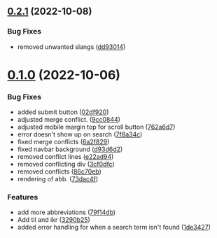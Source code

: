## [0.2.1](https://github.com/Njong392/Abbreve/compare/v0.1.0...v0.2.1) (2022-10-08)


### Bug Fixes

* removed unwanted slangs ([dd93014](https://github.com/Njong392/Abbreve/commit/dd930148bd01427f9aa3bc3858d27b118d6443a4))



# [0.1.0](https://github.com/Njong392/Abbreve/compare/02df9204cd353cc16dcf636355e5d198d1e54e0b...v0.1.0) (2022-10-06)


### Bug Fixes

* added submit button ([02df920](https://github.com/Njong392/Abbreve/commit/02df9204cd353cc16dcf636355e5d198d1e54e0b))
* adjusted merge conflict. ([9cc0844](https://github.com/Njong392/Abbreve/commit/9cc0844980140aee9f2a49c06cf7b93677becd59))
* adjusted mobile margin top for scroll button ([762a6d7](https://github.com/Njong392/Abbreve/commit/762a6d7012df32f7ceb2bf237ebd4edd5e1962f6))
* error doesn't show up on search ([7f8a34c](https://github.com/Njong392/Abbreve/commit/7f8a34c0955494defdb69494bc05dc534e41c89c))
* fixed merge conflicts ([6a2f829](https://github.com/Njong392/Abbreve/commit/6a2f829cb42c7bab01f27218b777d8f0fb4adc53))
* fixed navbar background ([d93d6d2](https://github.com/Njong392/Abbreve/commit/d93d6d27a568c001f178c5011c805fa0d2b18142))
* removed conflict lines ([e22ad94](https://github.com/Njong392/Abbreve/commit/e22ad94c9398832060d8b582cb80ccb46ee701cc))
* removed conflicting div ([3cf0dfc](https://github.com/Njong392/Abbreve/commit/3cf0dfc6c865475c3aa7572d9280e7e315783ebe))
* removed conflicts ([86c70eb](https://github.com/Njong392/Abbreve/commit/86c70ebaa283dbd5aeefed239946f67d894f29d2))
* rendering of abb. ([73dac4f](https://github.com/Njong392/Abbreve/commit/73dac4f24ee7eee21c1d8205940f6a2b78e66504))


### Features

* add more abbreviations ([79f14db](https://github.com/Njong392/Abbreve/commit/79f14db3ad37a6f1dc73be9b77f28e48b570a0fb))
* Add til and ikr ([3290b25](https://github.com/Njong392/Abbreve/commit/3290b251bd1450ca7b2e2834a8422b9f08b23493))
* added error handling for when a search term isn't found ([1de3427](https://github.com/Njong392/Abbreve/commit/1de34272020e34b4708fc853b0851d165c507a89))



